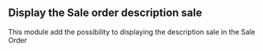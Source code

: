 Display the Sale order description sale
---------------------------------------
This module add the possibility to displaying the description sale in the Sale Order 